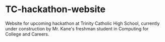 # TC-hackathon-website
Website for upcoming hackathon at Trinity Catholic High School, currently under construction by Mr. Kane's freshman student in 
Computing for College and Careers.
